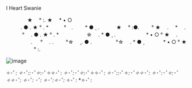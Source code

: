 ## 

I Heart Swanie

 　 ᅠᅠ　★ 　° :. ★　 * • ○  
 ᅠᅠ　. ● . ★ ° . *　　　°　.
 ᅠᅠ  * ● ¸ . 　　　★ 　° :●. 
 ᅠᅠ      ° ★　 .　 * 　.　 　　
  ᅠᅠ　 ° 　. ● . ★ ° . *　　　
 ᅠᅠ  ☆ 　. * ● ¸ . 　　
 ᅠᅠ 　 * • ○ ° ★　 .　 
 ᅠᅠ　　　. 　 ° 　.  . 
 ᅠᅠ    °☆ 　¸. ● . 　
 ᅠᅠ       　°☆ 　. * ● ¸ 
   ᅠᅠ       　 * • ○ ° ★　 
       ᅠᅠ　　 　     ° :.
 ᅠᅠ


![image](https://github.com/IHeartSwanie/IHeartSwanie/assets/170365983/b00f3df6-6405-45ca-847e-f98fbfbd47b6)




✧･ﾟ: *✧･ﾟ::･ﾟ✧*:･ﾟ✧✧･ﾟ: *✧･ﾟ:･ﾟ✧*:･ﾟ✧✧･ﾟ: *✧･ﾟ:*:･ﾟ✧*:･ﾟ✧✧･ﾟ: *✧･ﾟ:･ﾟ✧*:･ﾟ✧✧･ﾟ: *✧･ﾟ:* ･ﾟ: *✧･ﾟ:*✧･ﾟ:* ✧･ﾟ: *✧･ﾟ:
